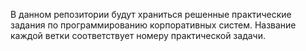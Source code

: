В данном репозитории будут храниться решенные практические задания по программированию корпоративных систем. Название каждой ветки соответствует номеру практической задачи.
